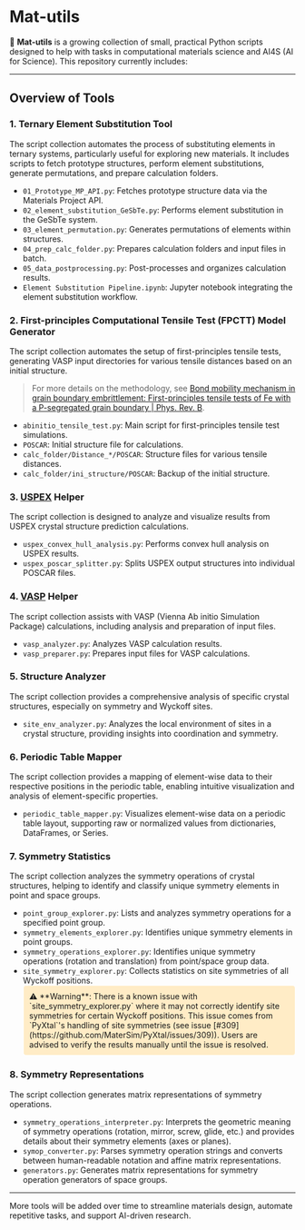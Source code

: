 # Mat-utils
📄 **Mat-utils** is a growing collection of small, practical Python scripts designed to help with tasks in computational materials science and AI4S (AI for Science). This repository currently includes:

---
## Overview of Tools

### 1. Ternary Element Substitution Tool
The script collection automates the process of substituting elements in ternary systems, particularly useful for exploring new materials. It includes scripts to fetch prototype structures, perform element substitutions, generate permutations, and prepare calculation folders.
- `01_Prototype_MP_API.py`: Fetches prototype structure data via the Materials Project API.
- `02_element_substitution_GeSbTe.py`: Performs element substitution in the GeSbTe system.
- `03_element_permutation.py`: Generates permutations of elements within structures.
- `04_prep_calc_folder.py`: Prepares calculation folders and input files in batch.
- `05_data_postprocessing.py`: Post-processes and organizes calculation results.
- `Element Substitution Pipeline.ipynb`: Jupyter notebook integrating the element substitution workflow.

### 2. First-principles Computational Tensile Test (FPCTT) Model Generator
The script collection automates the setup of first-principles tensile tests, generating VASP input directories for various tensile distances based on an initial structure.
> For more details on the methodology, see [Bond mobility mechanism in grain boundary embrittlement: First-principles tensile tests of Fe with a P-segregated grain boundary | Phys. Rev. B](https://journals.aps.org/prb/abstract/10.1103/PhysRevB.82.094108).
- `abinitio_tensile_test.py`: Main script for first-principles tensile test simulations.
- `POSCAR`: Initial structure file for calculations.
- `calc_folder/Distance_*/POSCAR`: Structure files for various tensile distances.
- `calc_folder/ini_structure/POSCAR`: Backup of the initial structure.

### 3. [USPEX](https://uspex-team.org/en) Helper
The script collection is designed to analyze and visualize results from USPEX crystal structure prediction calculations.
- `uspex_convex_hull_analysis.py`: Performs convex hull analysis on USPEX results.
- `uspex_poscar_splitter.py`: Splits USPEX output structures into individual POSCAR files.

### 4. [VASP](https://www.vasp.at/) Helper
The script collection assists with VASP (Vienna Ab initio Simulation Package) calculations, including analysis and preparation of input files.
- `vasp_analyzer.py`: Analyzes VASP calculation results.
- `vasp_preparer.py`: Prepares input files for VASP calculations.

### 5. Structure Analyzer
The script collection provides a comprehensive analysis of specific crystal structures, especially on symmetry and Wyckoff sites.
- `site_env_analyzer.py`: Analyzes the local environment of sites in a crystal structure, providing insights into coordination and symmetry.

### 6. Periodic Table Mapper
The script collection provides a mapping of element-wise data to their respective positions in the periodic table, enabling intuitive visualization and analysis of element-specific properties.
- `periodic_table_mapper.py`: Visualizes element-wise data on a periodic table layout, supporting raw or normalized values from dictionaries, DataFrames, or Series.

### 7. Symmetry Statistics
The script collection analyzes the symmetry operations of crystal structures, helping to identify and classify unique symmetry elements in point and space groups.
- `point_group_explorer.py`: Lists and analyzes symmetry operations for a specified point group.
- `symmetry_elements_explorer.py`: Identifies unique symmetry elements in point groups.
- `symmetry_operations_explorer.py`: Identifies unique symmetry operations (rotation and translation) from point/space group data.
- `site_symmetry_explorer.py`: Collects statistics on site symmetries of all Wyckoff positions.
    <div style="border: 1px solid #ffffff; background-color: #ffecc6; padding: 10px; border-radius: 5px;">
    ⚠️ **Warning**: There is a known issue with `site_symmetry_explorer.py` where it may not correctly identify site symmetries for certain Wyckoff positions. This issue comes from `PyXtal`'s handling of site symmetries (see issue [#309](https://github.com/MaterSim/PyXtal/issues/309)). Users are advised to verify the results manually until the issue is resolved.
    </div>

### 8. Symmetry Representations
The script collection generates matrix representations of symmetry operations.
- `symmetry_operations_interpreter.py`: Interprets the geometric meaning of symmetry operations (rotation, mirror, screw, glide, etc.) and provides details about their symmetry elements (axes or planes).
- `symop_converter.py`: Parses symmetry operation strings and converts between human-readable notation and affine matrix representations.
- `generators.py`: Generates matrix representations for symmetry operation generators of space groups.

---
More tools will be added over time to streamline materials design, automate repetitive tasks, and support AI-driven research.

